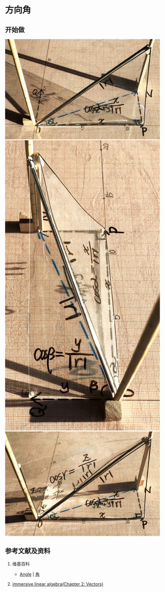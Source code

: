 # 方向角

## 开始做

![](/images/线性代数/向量/方向角/1a1.jpg)
![](/images/线性代数/向量/方向角/2a1.jpg)
![](/images/线性代数/向量/方向角/3a1.jpg)

## 参考文献及资料

1. 维基百科
	- [Angle](https://en.wikipedia.org/wiki/Angle) | [角](https://zh.wikipedia.org/wiki/%E8%A7%92) 

2. [immersive linear algebra(Chapter 2: Vectors)](http://immersivemath.com/ila/ch02_vectors/ch02.html)